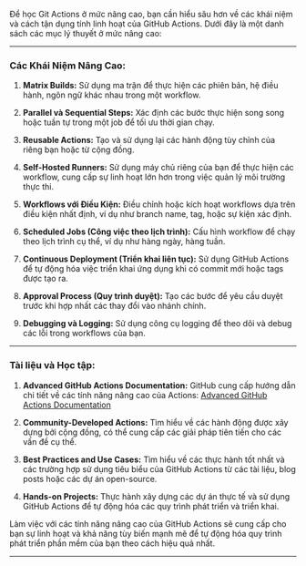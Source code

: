 Để học Git Actions ở mức nâng cao, bạn cần hiểu sâu hơn về các khái niệm và cách tận dụng tính linh hoạt của GitHub Actions. Dưới đây là một danh sách các mục lý thuyết ở mức nâng cao:

---

### Các Khái Niệm Nâng Cao:

1. **Matrix Builds:** Sử dụng ma trận để thực hiện các phiên bản, hệ điều hành, ngôn ngữ khác nhau trong một workflow.

2. **Parallel và Sequential Steps:** Xác định các bước thực hiện song song hoặc tuần tự trong một job để tối ưu thời gian chạy.

3. **Reusable Actions:** Tạo và sử dụng lại các hành động tùy chỉnh của riêng bạn hoặc từ cộng đồng.

4. **Self-Hosted Runners:** Sử dụng máy chủ riêng của bạn để thực hiện các workflow, cung cấp sự linh hoạt lớn hơn trong việc quản lý môi trường thực thi.

5. **Workflows với Điều Kiện:** Điều chỉnh hoặc kích hoạt workflows dựa trên điều kiện nhất định, ví dụ như branch name, tag, hoặc sự kiện xác định.

6. **Scheduled Jobs (Công việc theo lịch trình):** Cấu hình workflow để chạy theo lịch trình cụ thể, ví dụ như hàng ngày, hàng tuần.

7. **Continuous Deployment (Triển khai liên tục):** Sử dụng GitHub Actions để tự động hóa việc triển khai ứng dụng khi có commit mới hoặc tags được tạo ra.

8. **Approval Process (Quy trình duyệt):** Tạo các bước để yêu cầu duyệt trước khi hợp nhất các thay đổi vào nhánh chính.

9. **Debugging và Logging:** Sử dụng công cụ logging để theo dõi và debug các lỗi trong workflows của bạn.

---

### Tài liệu và Học tập:

1. **Advanced GitHub Actions Documentation:** GitHub cung cấp hướng dẫn chi tiết về các tính năng nâng cao của Actions: [Advanced GitHub Actions Documentation](https://docs.github.com/en/actions)

2. **Community-Developed Actions:** Tìm hiểu về các hành động được xây dựng bởi cộng đồng, có thể cung cấp các giải pháp tiên tiến cho các vấn đề cụ thể.

3. **Best Practices and Use Cases:** Tìm hiểu về các thực hành tốt nhất và các trường hợp sử dụng tiêu biểu của GitHub Actions từ các tài liệu, blog posts hoặc các dự án open-source.

4. **Hands-on Projects:** Thực hành xây dựng các dự án thực tế và sử dụng GitHub Actions để tự động hóa các quy trình phát triển và triển khai.

Làm việc với các tính năng nâng cao của GitHub Actions sẽ cung cấp cho bạn sự linh hoạt và khả năng tùy biến mạnh mẽ để tự động hóa quy trình phát triển phần mềm của bạn theo cách hiệu quả nhất.

---
